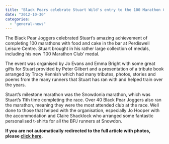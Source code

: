 ```yaml
---
title: "Black Pears celebrate Stuart Wild's entry to the 100 Marathon Club"
date: "2012-10-30"
categories: 
  - "general-news"
---
```


The Black Pear Joggers celebrated Stuart’s amazing achievement of completing 100 marathons with food and cake in the bar at Perdiswell Leisure Centre. Stuart brought in his rather large collection of medals, including his new ’100 Marathon Club’ medal.

The event was organised by Jo Evans and Emma Bright with some great gifts for Stuart provided by Peter Gilbert and a presentation of a tribute book arranged by Tracy Kennish which had many tributes, photos, stories and poems from the many runners that Stuart has ran with and helped train over the years.

Stuart’s milestone marathon was the Snowdonia marathon, which was Stuart’s 11th time completing the race. Over 40 Black Pear Joggers also ran the marathon, meaning they were the most attended club at the race. Well done to those that helped with the organisation, especially Jo Hooper with the accommodation and Claire Shacklock who arranged some fantastic personalised t-shirts for all the BPJ runners at Snowdon.

**If you are not automatically redirected to the full article with photos, please [click here](https://bpj.org.uk/featured-item/stuarts-100-marathon-celebrations/ "Stuart’s 100 Marathon Celebrations").**
